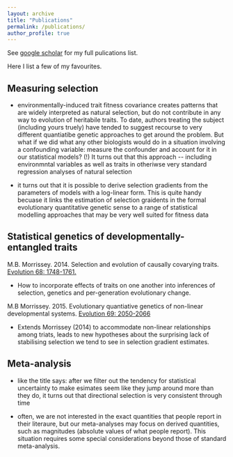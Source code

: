 ```yaml
---
layout: archive
title: "Publications"
permalink: /publications/
author_profile: true
---
```


See [google scholar](https://scholar.google.co.uk/citations?user=AKCYteAAAAAJ&hl=en) for my full pulications list.

Here I list a few of my favourites.

<!---
{% if author.googlescholar %}
  You can also find my articles on <u><a href="{{author.googlescholar}}">my Google Scholar profile</a>.</u>
{% endif %}

{% include base_path %}

{% for post in site.publications reversed %}
  {% include archive-single.html %}
{% endfor %}
-->


## Measuring selection

- environmentally-induced trait fitness covariance creates patterns that are widely interpreted as natural selection, but do not contribute in any way to evolution of heritabile traits.  To date, authors treating the subject (including yours truely) have tended to suggest recourse to very different quantiatibe genetic approaches to get around the problem.  But what if we did what any other biologists would do in a situation involving a confounding variable: measure the confounder and account for it in our statistical models? (!)  It turns out that this approach -- including environmntal variables as well as traits in otheriwse very standard regression analyses of natural selection

- it turns out that it is possible to derive selection gradients from the parameters of models with a log-linear form.  This is quite handy becuase it links the estimation of selection graidents in the formal evolutionary quantitative genetic sense to a range of statistical modelling approaches that may be very well suited for fitness data

## Statistical genetics of developmentally-entangled traits

M.B. Morrissey. 2014. Selection and evolution of causally covarying traits. [Evolution 68: 1748-1761.](https://www.jstor.org/stable/24033735)

- How to incorporate effects of traits on one another into inferences of selection, genetics and per-generation evolutionary change.

M.B Morrissey. 2015. Evolutionary quantiative genetics of non-linear developmental systems. [Evolution 69: 2050-2066](https://www.jstor.org/stable/24704722)

- Extends Morrissey (2014) to accommodate non-linear relationships among triats, leads to new hypotheses about the surprising lack of stabilising selection we tend to see in selection gradient estimates.

## Meta-analysis

- like the title says: after we filter out the tendency for statistical uncertainty to make esimates seem like they jump around more than they do, it turns out that directional selection is very consistent through time

- often, we are not interested in the exact quantities that people report in their literaure, but our meta-analyses may focus on derived quantities, such as magnitudes (absolute values of what people report).  This situation requires some special considerations beyond those of standard meta-analysis.

